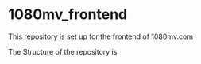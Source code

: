 # 1080mv_frontend
This repository is set up for the frontend of 1080mv.com

The Structure of the repository is
